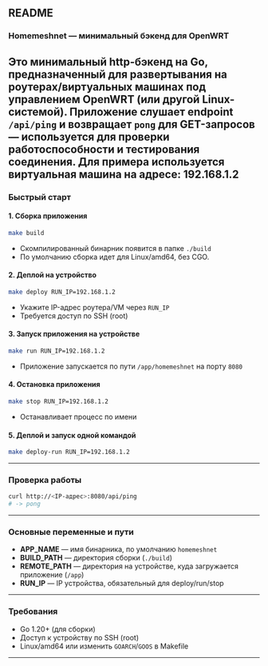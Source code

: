 ## README

### Homemeshnet — минимальный бэкенд для OpenWRT

Это минимальный http-бэкенд на Go, предназначенный для развертывания на роутерах/виртуальных машинах под управлением OpenWRT (или другой Linux-системой). Приложение слушает endpoint `/api/ping` и возвращает `pong` для GET-запросов — используется для проверки работоспособности и тестирования соединения.
Для примера используется виртуальная машина на адресе: 192.168.1.2
---

### Быстрый старт

#### 1. Сборка приложения

```sh
make build
```

* Скомпилированный бинарник появится в папке `./build`
* По умолчанию сборка идет для Linux/amd64, без CGO.

#### 2. Деплой на устройство

```sh
make deploy RUN_IP=192.168.1.2
```

* Укажите IP-адрес роутера/VM через `RUN_IP`
* Требуется доступ по SSH (root)

#### 3. Запуск приложения на устройстве

```sh
make run RUN_IP=192.168.1.2
```

* Приложение запускается по пути `/app/homemeshnet` на порту `8080`

#### 4. Остановка приложения

```sh
make stop RUN_IP=192.168.1.2
```

* Останавливает процесс по имени

#### 5. Деплой и запуск одной командой

```sh
make deploy-run RUN_IP=192.168.1.2
```

---

### Проверка работы

```sh
curl http://<IP-адрес>:8080/api/ping
# -> pong
```

---

### Основные переменные и пути

* **APP\_NAME** — имя бинарника, по умолчанию `homemeshnet`
* **BUILD\_PATH** — директория сборки (`./build`)
* **REMOTE\_PATH** — директория на устройстве, куда загружается приложение (`/app`)
* **RUN\_IP** — IP устройства, обязательный для deploy/run/stop

---

### Требования

* Go 1.20+ (для сборки)
* Доступ к устройству по SSH (root)
* Linux/amd64 или изменить `GOARCH`/`GOOS` в Makefile

---
